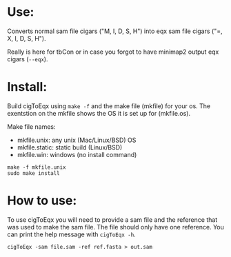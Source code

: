 # Use:

Converts normal sam file cigars ("M, I, D, S, H") into eqx
  sam file cigars ("=, X, I, D, S, H").

Really is here for tbCon or in case you forgot to have
  minimap2 output eqx cigars (`--eqx`).

# Install:

Build cigToEqx using `make -f` and the make file (mkfile)
  for your os. The exentstion on the mkfile shows the OS
  it is set up for (mkfile.os).

Make file names:
  - mkfile.unix: any unix (Mac/Linux/BSD) OS
  - mkfile.static: static build (Linux/BSD)
  - mkfile.win: windows (no install command)

```
make -f mkfile.unix
sudo make install
```

# How to use:

To use cigToEqx you will need to provide a sam file and
  the reference that was used to make the sam file. The
  file should only have one reference. You can print the
  help message with `cigToEqx -h`.

```
cigToEqx -sam file.sam -ref ref.fasta > out.sam
```
